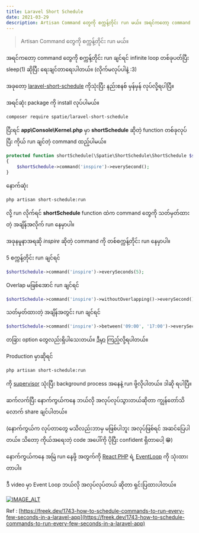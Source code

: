 ```yaml
---
title: Laravel Short Schedule
date: 2021-03-29
description: Artisan Command တွေကို စက္ကန့်တိုင်း run မယ်။ အရင်ကတော့ command တွေကို စက္ကန့်တိုင်း run ချင်ရင် infinite loop တစ်ခုပတ်ပြီး sleep(1) ဆိုပြီး ရေးချင်တာရေးပါတယ် (လိုက်မလုပ်ပါနဲ့ :3)။ အခုတော့ laravel-short-schedule ကိုသုံးပြီး နည်းစနစ် မှန်မှန် လုပ်လို့ရပါပြီ။
---
```


> Artisan Command တွေကို စက္ကန့်တိုင်း run မယ်။

အရင်ကတော့ command တွေကို စက္ကန့်တိုင်း run ချင်ရင် infinite loop တစ်ခုပတ်ပြီး sleep(1) ဆိုပြီး ရေးချင်တာရေးပါတယ်။ (လိုက်မလုပ်ပါနဲ့ :3)

အခုတော့ [laravel-short-schedule](https://github.com/spatie/laravel-short-schedule) ကိုသုံးပြီး နည်းစနစ် မှန်မှန် လုပ်လို့ရပါပြီ။

အရင်ဆုံး package ကို install လုပ်ပါမယ်။

```bash
composer require spatie/laravel-short-schedule
```

ပြီးရင် **app\\Console\\Kernel.php** မှာ **shortSchedule** ဆိုတဲ့ function တစ်ခုလုပ်ပြီး ကိုယ် run ချင်တဲ့ command ထည့်ပါမယ်။

```php
protected function shortSchedule(\Spatie\ShortSchedule\ShortSchedule $shortSchedule)
{
    $shortSchedule->command('inspire')->everySecond();
}
```

နောက်ဆုံး

```bash
php artisan short-schedule:run
```

လို့ run လိုက်ရင် **shortSchedule** function ထဲက command တွေကို သတ်မှတ်ထားတဲ့ အချိန်အလိုက် run နေမှာပါ။

အခုနမူနာအရဆို _inspire_ ဆိုတဲ့ command ကို တစ်စက္ကန့်တိုင်း run နေမှာပါ။

5 စက္ကန့်တိုင်း run ချင်ရင်

```php
$shortSchedule->command('inspire')->everySeconds(5);
```

Overlap မဖြစ်အောင် run ချင်ရင်

```php
$shortSchedule->command('inspire')->withoutOverlapping()->everySecond();
```

သတ်မှတ်ထားတဲ့ အချိန်အတွင်း run ချင်ရင်

```php
$shortSchedule->command('inspire')->between('09:00', '17:00')->everySecond();
```

တခြား option တွေလည်းရှိပါသေးတယ်။ [ဒီမှာ](https://github.com/spatie/laravel-short-schedule#usage) ကြည့်လို့ရပါတယ်။

Production မှာဆိုရင်

```bash
php artisan short-schedule:run
```

ကို [supervisor](http://supervisord.org/) သုံးပြီး background process အနေနဲ့ run ဖို့လိုပါတယ်။ ဒါဆို ရပါပြီ။

ဆက်လက်ပြီး နောက်ကွယ်ကနေ ဘယ်လို အလုပ်လုပ်သွားတယ်ဆိုတာ ကျွန်တော်သိလောက် share ချင်ပါတယ်။

(နောက်ကွယ်က လုပ်တာတွေ မသိလည်းဘာမှ မဖြစ်ပါဘူး အလုပ်ဖြစ်ရင် အဆင်ပြေပါတယ်။ သိတော့ ကိုယ်အရေးတဲ့ code အပေါ်ကို ပိုပြီး confident ရှိတာပေါ့ 😁)

နောက်ကွယ်ကနေ အမြဲ run နေဖို့ အတွက်ကို [React PHP](https://reactphp.org/) ရဲ့ [EventLoop](https://reactphp.org/event-loop/) ကို သုံးထားတာပါ။

ဒီ video မှာ Event Loop ဘယ်လို အလုပ်လုပ်တယ် ဆိုတာ ရှင်းပြထားပါတယ်။

[![IMAGE_ALT](https://img.youtube.com/vi/mJFbYHYxSDg/0.jpg)](https://www.youtube.com/watch?v=mJFbYHYxSDg)

Ref : [https://freek.dev/1743-how-to-schedule-commands-to-run-every-few-seconds-in-a-laravel-app](https://freek.dev/1743-how-to-schedule-commands-to-run-every-few-seconds-in-a-laravel-app)

